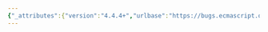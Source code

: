 ```yaml
---
{"_attributes":{"version":"4.4.4+","urlbase":"https://bugs.ecmascript.org/","maintainer":"dherman@mozilla.com"},"bug":{"bug_id":3192,"creation_ts":"2014-08-30 06:27:00 -0700","short_desc":"21.2.1  Patterns: Allow to escape $ in IdentityEscape","delta_ts":"2014-10-14 15:17:49 -0700","product":"Draft for 6th Edition","component":"technical issue","version":"Rev 27: August 24, 2014 Draft","rep_platform":"All","op_sys":"All","bug_status":"RESOLVED","resolution":"FIXED","priority":"Normal","bug_severity":"normal","everconfirmed":true,"reporter":{"uid":"andrebargull","name":"André Bargull"},"assigned_to":{"uid":"allen","name":"Allen Wirfs-Brock"},"long_desc":[{"commentid":10053,"comment_count":0,"who":{"uid":"andrebargull","name":"André Bargull"},"bug_when":"2014-08-30 06:27:43 -0700","thetext":"21.2.1  Patterns, IdentityEscape:\n\nIdentityEscape should allow to escape $ because it's also a SyntaxCharacter.\n\nMaybe change grammar to this alternative?\n---\nIdentityEscape[U] ::\n[+U] SyntaxCharacter \n[~U] SourceCharacter but not UnicodeIDContinue or _\n---\n\nThat way the extra rules for <ZWJ> and <ZWNJ> can be removed, too."},{"commentid":10105,"comment_count":1,"who":{"uid":"allen","name":"Allen Wirfs-Brock"},"bug_when":"2014-09-01 09:15:57 -0700","thetext":"fixed in rev28 editor's draft"},{"commentid":10413,"comment_count":2,"who":{"uid":"allen","name":"Allen Wirfs-Brock"},"bug_when":"2014-10-14 15:17:49 -0700","thetext":"fixed in rev28"}]}}
---
```

